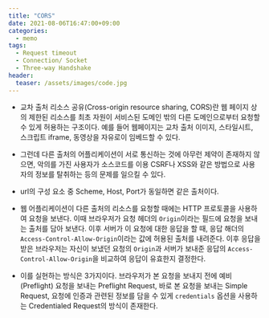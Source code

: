 ```yaml
---
title: "CORS"
date: 2021-08-06T16:47:00+09:00
categories:
  - memo
tags:
  - Request timeout
  - Connection/ Socket
  - Three-way Handshake
header:
  teaser: /assets/images/code.jpg
---
```


* 교차 출처 리소스 공유(Cross-origin resource sharing, CORS)란 웹 페이지 상의 제한된 리소스를 최초 자원이 서비스된 도메인 밖의 다른 도메인으로부터 요청할 수 있게 허용하는 구조이다. 예를 들어 웹페이지는 교차 출처 이미지, 스타일시트, 스크립트 iframe, 동영상을 자유로이 임베드할 수 있다. 

* 그런데 다른 출처의 어플리케이션이 서로 통신하는 것에 아무런 제약이 존재하지 않으면, 악의를 가진 사용자가 소스코드를 이용 CSRF나 XSS와 같은 방법으로 사용자의 정보를 탈취하는 등의 문제를 일으킬 수 있다. 

* url의 구성 요소 중 Scheme, Host, Port가 동일하면 같은 출처이다.

* 웹 어플리케이션이 다른 출처의 리소스를 요청할 때에는 HTTP 프로토콜을 사용하여 요청을 보낸다. 이때 브라우저가 요청 헤더의 `Origin`이라는 필드에 요청을 보내는 출처를 담아 보낸다. 이후 서버가 이 요청에 대한 응답을 할 때, 응답 해더의 `Access-Control-Allow-Origin`이라는 값에 허용된 출처를 내려준다. 이후 응답을 받은 브라우저는 자신이 보냈던 요청의 `Origin`과 서버가 보내준 응답의 `Access-Control-Allow-Origin`을 비교하여 응답이 유효한지 결정한다. 

* 이를 실현하는 방식은 3가지이다. 브라우저가 본 요청을 보내지 전에 예비(Preflight) 요청을 보내는 Preflight Request, 바로 본 요청을 보내는 Simple Request, 요청에 인증과 관련된 정보를 담을 수 있게 `credentials` 옵션을 사용하는  Credentialed Request의 방식이 존재한다. 